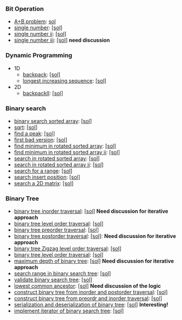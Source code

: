 ### Bit Operation
- [A+B problem](http://lintcode.com/en/problem/a-b-problem/): [sol](./code/a-b-problem.java)
- [single number](http://lintcode.com/en/problem/single-number/): [[sol]](./code/single-number.java)
- [single number ii](http://lintcode.com/en/problem/single-number-ii/): [[sol]](./code/single-num-ii.java)
- [single number iii](http://lintcode.com/en/problem/single-number-iii/): [[sol]](./code/single-number-iii.java) **need discussion**

### Dynamic Programming
- 1D
  - [backpack](http://lintcode.com/en/problem/backpack/): [[sol]](./code/backpack.java)
  - [longest increasing sequence](http://lintcode.com/en/problem/longest-increasing-subsequence/): [[sol]](./code/longest-increasing-sequence.java)
- 2D
  - [backpackII](http://lintcode.com/en/problem/backpack-ii/): [[sol]](./code/backpackII.java)

### Binary search
- [binary search sorted array](http://lintcode.com/en/problem/binary-search/#): [[sol]](./code/binary-search.java)
- [sqrt](http://lintcode.com/en/problem/sqrtx/): [[sol]](./code/sqrt.java)
- [find a peak](http://lintcode.com/en/problem/find-a-peak/): [[sol]](./code/find-a-peak.java)
- [first bad version](http://lintcode.com/en/problem/first-bad-version/): [[sol]](./code/first-bad-version.java)
- [find minimum in rotated sorted array](http://lintcode.com/en/problem/find-minimum-in-rotated-sorted-array/): [[sol]](./code/find-minimum-in-rotated-sorted-array.java)
- [find minimum in rotated sorted array ii](http://lintcode.com/en/problem/find-minimum-in-rotated-sorted-array-ii/): [[sol]](./code/find-minimum-in-rotated-sorted-array-ii.java)
- [search in rotated sorted array](http://lintcode.com/en/problem/search-in-rotated-sorted-array/): [[sol]](./code/search-in-rotated-sorted-array.java)
- [search in rotated sorted array ii](http://lintcode.com/en/problem/search-in-rotated-sorted-array-ii/): [[sol]](./code/search-in-rotated-sorted-array-ii.java)
- [search for a range](http://lintcode.com/en/problem/search-for-a-range/): [[sol]](./code/search-for-a-range.java)
- [search insert position](http://lintcode.com/en/problem/search-insert-position/): [[sol]](./code/search-insert-position.java)
- [search a 2D matrix](http://lintcode.com/en/problem/search-a-2d-matrix/): [[sol]](./code/search-a-2d-matrix.java)


### Binary Tree
- [binary tree inorder traversal](http://lintcode.com/en/problem/binary-tree-inorder-traversal/): [[sol]](./code/binary-tree-inorder-traversal.java) **Need discussion for iterative approach**
- [binary tree level order traversal](http://lintcode.com/en/problem/binary-tree-level-order-traversal/): [[sol]](./code/binary-tree-level-order-traversal.java)
- [binary tree preorder traversal](http://lintcode.com/en/problem/binary-tree-preorder-traversal/): [[sol]](./code/binary-tree-preorder-traversal.java)
- [binary tree postorder traversal](http://lintcode.com/en/problem/binary-tree-postorder-traversal/): [[sol]](./code/binary-tree-postorder-traversal.java): **Need discussion for iterative approach**
- [binary tree Zigzag level order traversal](http://lintcode.com/en/problem/binary-tree-zigzag-level-order-traversal/): [[sol]](./code/binary-tree-zigzag-level-order-traversal.java)
- [binary tree level order traversal](http://lintcode.com/en/problem/binary-tree-level-order-traversal-ii/): [[sol]](./code/binary-tree-level-order-traversal-II.java)
- [maximum depth of binary tree](http://lintcode.com/en/problem/maximum-depth-of-binary-tree/): [[sol]](./code/maximum-depth-of-binary-tree.java) **Need discussion for iterative approach**
- [search range in binary search tree](http://lintcode.com/en/problem/search-range-in-binary-search-tree/): [[sol]](./code/search-range-in-binary-search-tree.java)
- [validate binary search tree](http://lintcode.com/en/problem/validate-binary-search-tree/): [[sol]](./code/validate-binary-search-tree.java)
- [lowest common ancestor](http://lintcode.com/en/problem/lowest-common-ancestor/): [[sol]](./code/lowest-common-ancestor.java) **Need discussion of the logic**
- [construct binary tree from inorder and postorder traversal](http://lintcode.com/en/problem/construct-binary-tree-from-inorder-and-postorder-traversal/): [[sol]](./code/construct-binary-tree-from-inorder-and-postorder-traversal.java)
- [construct binary tree from preordr and inorder traversal](http://lintcode.com/en/problem/construct-binary-tree-from-preorder-and-inorder-traversal/): [[sol]](./code/construct-binary-tree-from-preorder-and-inorder-traversal.java)
- [serialization and deserialization of binary tree](http://lintcode.com/en/problem/serialization-and-deserialization-of-binary-tree/#):  [[sol]](./code/serialization-and-deserialization-of-binary-tree.java) **Interesting!**
- [implement iterator of binary search tree](http://lintcode.com/en/problem/implement-iterator-of-binary-search-tree/): [[sol]](./code/implement-iterator-of-binary-search-tree.java)
